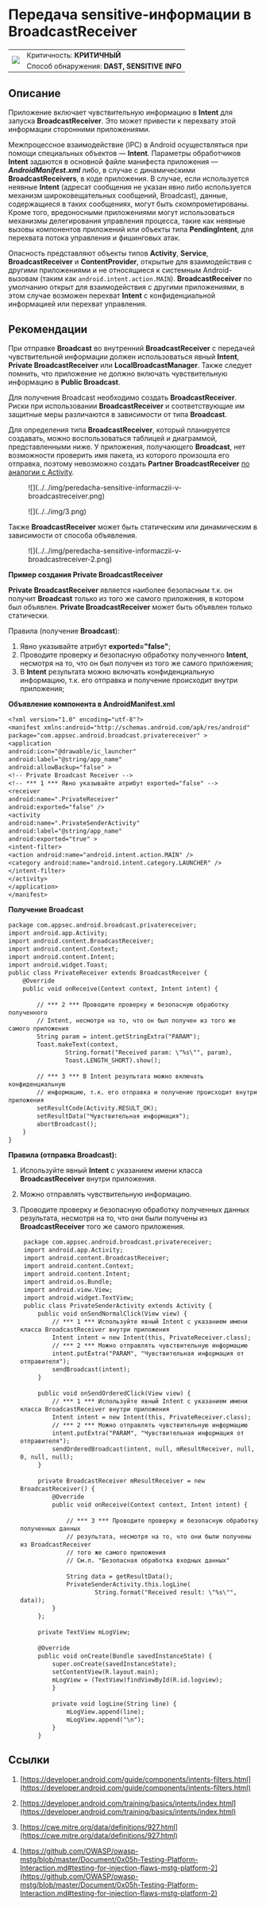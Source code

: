 # Передача sensitive-информации в BroadcastReceiver

<table class='noborder'>
    <colgroup>
      <col/>
      <col/>
    </colgroup>
    <tbody>
      <tr>
        <td rowspan="2"><img src="../../../img/defekt_kritichnyj.png"/></td>
        <td>Критичность:<strong> КРИТИЧНЫЙ</strong></td>
      </tr>
      <tr>
        <td>Способ обнаружения:<strong> DAST, SENSITIVE INFO</strong></td>
      </tr>
    </tbody>
</table>

## Описание

Приложение включает чувствительную информацию в **Intent** для запуска **BroadcastReceiver**. Это может привести к перехвату этой информации сторонними приложениями.

Межпроцессное взаимодействие (IPC) в Android осуществляться при помощи специальных объектов — **Intent**. Параметры обработчиков **Intent** задаются в основной файле манифеста приложения — ***AndroidManifest.xml*** либо, в случае с динамическими **BroadcastReceivers**, в коде приложения. В случае, если используется неявные **Intent** (адресат сообщения не указан явно либо используется механизм широковещательных сообщений, Broadcast), данные, содержащиеся в таких сообщениях, могут быть скомпрометированы. Кроме того, вредоносными приложениями могут использоваться механизмы делегирования управления процесса, такие как неявные вызовы компонентов приложений или объекты типа **PendingIntent**, для перехвата потока управления и фишинговых атак.

Опасность представляют объекты типов **Activity**, **Service**, **BroadcastReceiver** и **ContentProvider**, открытые для взаимодействия с другими приложениями и не относящиеся к системным Android-вызовам (таким как `android.intent.action.MAIN`). **BroadcastReceiver** по умолчанию открыт для взаимодействия с другими приложениями, в этом случае возможен перехват **Intent** с конфиденциальной информацией или перехват управления.

## Рекомендации

При отправке **Broadcast** во внутренний **BroadcastReceiver** с передачей чувствительной информации должен использоваться явный **Intent**, **Private BroadcastReceiver** или **LocalBroadcastManager**. Также следует помнить, что приложение не должно включать чувствительную информацию в **Public Broadcast**.

Для получения Broadcast необходимо создать **BroadcastReceiver**. Риски при использовании **BroadcastReceiver** и соответствующие им защитные меры различаются в зависимости от типа **Broadcast**.

Для определения типа **BroadcastReceiver**, который планируется создавать, можно воспользоваться таблицей и диаграммой, представленными ниже. У приложения, получающего **Broadcast**, нет возможности проверить имя пакета, из которого произошла его отправка, поэтому невозможно создать **Partner BroadcastReceiver** [по аналогии с Activity](https://appsec.atlassian.net/wiki/spaces/MSR/pages/1586692303/sensitive-+Activity).

<figure markdown>
![](../../img/peredacha-sensitive-informaczii-v-broadcastreceiver.png)
</figure>

<figure markdown>
![](../../img/3.png)
</figure>

Также **BroadcastReceiver** может быть статическим или динамическим в зависимости от способа объявления.

<figure markdown>
![](../../img/peredacha-sensitive-informaczii-v-broadcastreceiver-2.png)
</figure>

**Пример создания Private BroadcastReceiver**

**Private BroadcastReceiver** является наиболее безопасным т.к. он получит **Broadcast** только из того же самого приложения, в котором был объявлен. **Private BroadcastReceiver** может быть объявлен только статически.

Правила (получение **Broadcast**):

1. Явно указывайте атрибут **exported="false"**;
2. Проводите проверку и безопасную обработку полученного **Intent**, несмотря на то, что он был получен из того же самого приложения;
3. В **Intent** результата можно включать конфиденциальную информацию, т.к. его отправка и получение происходит внутри приложения;

**Объявление компонента в AndroidManifest.xml**

    <?xml version="1.0" encoding="utf-8"?>
    <manifest xmlns:android="http://schemas.android.com/apk/res/android"
    package="com.appsec.android.broadcast.privatereceiver" >
    <application
    android:icon="@drawable/ic_launcher"
    android:label="@string/app_name"
    android:allowBackup="false" >
    <!-- Private Broadcast Receiver -->
    <!-- *** 1 *** Явно указывайте атрибут exported="false" -->
    <receiver
    android:name=".PrivateReceiver"
    android:exported="false" />
    <activity
    android:name=".PrivateSenderActivity"
    android:label="@string/app_name"
    android:exported="true" >
    <intent-filter>
    <action android:name="android.intent.action.MAIN" />
    <category android:name="android.intent.category.LAUNCHER" />
    </intent-filter>
    </activity>
    </application>
    </manifest>

**Получение Broadcast**

    package com.appsec.android.broadcast.privatereceiver;
    import android.app.Activity;
    import android.content.BroadcastReceiver;
    import android.content.Context;
    import android.content.Intent;
    import android.widget.Toast;
    public class PrivateReceiver extends BroadcastReceiver {
        @Override
        public void onReceive(Context context, Intent intent) {
            
            // *** 2 *** Проводите проверку и безопасную обработку полученного
            // Intent, несмотря на то, что он был получен из того же самого приложения
            String param = intent.getStringExtra("PARAM");
            Toast.makeText(context,
                    String.format("Received param: \"%s\"", param),
                    Toast.LENGTH_SHORT).show();
            
            // *** 3 *** В Intent результата можно включать конфиденциальную
            // информацию, т.к. его отправка и получение происходит внутри приложения
            setResultCode(Activity.RESULT_OK);
            setResultData("Чувствительная информация");
            abortBroadcast();
        }
    }

**Правила (отправка Broadcast):**

1. Используйте явный **Intent** с указанием имени класса **BroadcastReceiver** внутри приложения.
2. Можно отправлять чувствительную информацию.
3. Проводите проверку и безопасную обработку полученных данных результата, несмотря на то, что они были получены из **BroadcastReceiver** того же самого приложения.
    
        package com.appsec.android.broadcast.privatereceiver;
        import android.app.Activity;
        import android.content.BroadcastReceiver;
        import android.content.Context;
        import android.content.Intent;
        import android.os.Bundle;
        import android.view.View;
        import android.widget.TextView;
        public class PrivateSenderActivity extends Activity {
            public void onSendNormalClick(View view) {
                // *** 1 *** Используйте явный Intent с указанием имени класса BroadcastReceiver внутри приложения
                Intent intent = new Intent(this, PrivateReceiver.class);
                // *** 2 *** Можно отправлять чувствительную информацию
                intent.putExtra("PARAM", "Чувствительная информация от отправителя");
                sendBroadcast(intent);
            }
            
            public void onSendOrderedClick(View view) {
                // *** 1 *** Используйте явный Intent с указанием имени класса BroadcastReceiver внутри приложения
                Intent intent = new Intent(this, PrivateReceiver.class);
                // *** 2 *** Можно отправлять чувствительную информацию
                intent.putExtra("PARAM", "Чувствительная информация от отправителя");
                sendOrderedBroadcast(intent, null, mResultReceiver, null, 0, null, null);
            }
            
            private BroadcastReceiver mResultReceiver = new BroadcastReceiver() {
                @Override
                public void onReceive(Context context, Intent intent) {
                    
                    // *** 3 *** Проводите проверку и безопасную обработку полученных данных
                    // результата, несмотря на то, что они были получены из BroadcastReceiver
                    // того же самого приложения
                    // См.п. "Безопасная обработка входных данных"
                    
                    String data = getResultData();
                    PrivateSenderActivity.this.logLine(
                            String.format("Received result: \"%s\"", data));
                }
            };
            
            private TextView mLogView;
            
            @Override
            public void onCreate(Bundle savedInstanceState) {
                super.onCreate(savedInstanceState);
                setContentView(R.layout.main);
                mLogView = (TextView)findViewById(R.id.logview);
                }
                
                private void logLine(String line) {
                    mLogView.append(line);
                    mLogView.append("\n");
                }
            }

## Ссылки

1. [https://developer.android.com/guide/components/intents-filters.html](https://developer.android.com/guide/components/intents-filters.html)

2. [https://developer.android.com/training/basics/intents/index.html](https://developer.android.com/training/basics/intents/index.html)

3. [https://cwe.mitre.org/data/definitions/927.html](https://cwe.mitre.org/data/definitions/927.html)

4. [https://github.com/OWASP/owasp-mstg/blob/master/Document/0x05h-Testing-Platform-Interaction.md#testing-for-injection-flaws-mstg-platform-2](https://github.com/OWASP/owasp-mstg/blob/master/Document/0x05h-Testing-Platform-Interaction.md#testing-for-injection-flaws-mstg-platform-2)